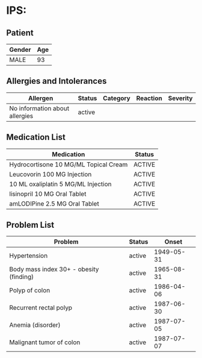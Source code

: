 # IPS:

## Patient

|Gender|Age|
|---|---|
|MALE|93|

## Allergies and Intolerances

|Allergen|Status|Category|Reaction|Severity|
|---|---|---|---|---|
|No information about allergies|active||||

## Medication List

|Medication|Status|
|---|---|
|Hydrocortisone 10 MG/ML Topical Cream|ACTIVE|
|Leucovorin 100 MG Injection|ACTIVE|
|10 ML oxaliplatin 5 MG/ML Injection|ACTIVE|
|lisinopril 10 MG Oral Tablet|ACTIVE|
|amLODIPine 2.5 MG Oral Tablet|ACTIVE|

## Problem List

|Problem|Status|Onset|
|---|---|---|
|Hypertension|active|1949-05-31|
|Body mass index 30+ - obesity (finding)|active|1965-08-31|
|Polyp of colon|active|1986-04-06|
|Recurrent rectal polyp|active|1987-06-30|
|Anemia (disorder)|active|1987-07-05|
|Malignant tumor of colon|active|1987-07-07|
